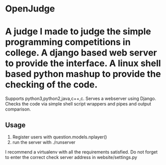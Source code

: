 OpenJudge
=========

A judge I made to judge the simple programming competitions in college.
A django based web server to provide the interface.
A linux shell based python mashup to provide the checking of the code.
=======
Supports python3,python2,java,c++,c.
Serves a webserver using Django.
Checks the code via simple shell script wrappers and pipes and output comparison.

Usage
------

1. Register users with question.models.nplayer()
2. run the server with ./runserver

I recommend a virtualenv with all the requirements satisfied.
Do not forget to enter the correct check server address in website/settings.py

